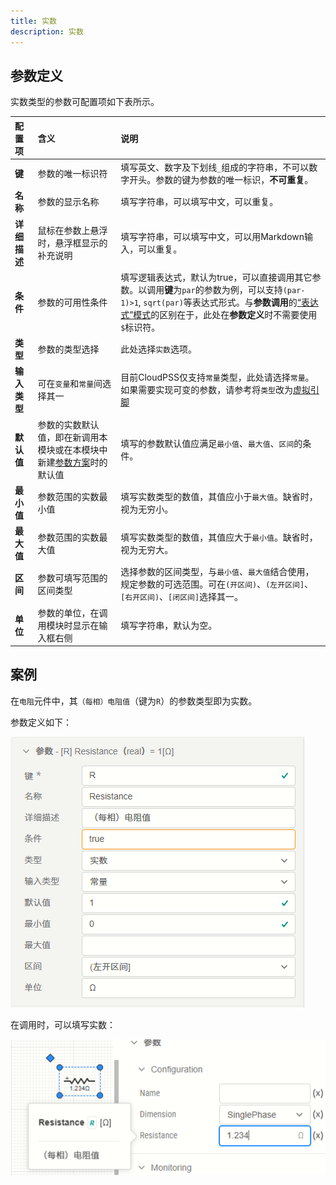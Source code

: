 ```yaml
---
title: 实数
description: 实数
---
```


## 参数定义

实数类型的参数可配置项如下表所示。

| 配置项 | 含义 | 说明 |
| :--- | :--- | :--- | 
| **键** | 参数的唯一标识符 | 填写英文、数字及下划线```_```组成的字符串，不可以数字开头。参数的键为参数的唯一标识，**不可重复**。 | 
| **名称** | 参数的显示名称 | 填写字符串，可以填写中文，可以重复。 | 
| **详细描述** | 鼠标在参数上悬浮时，悬浮框显示的补充说明 | 填写字符串，可以填写中文，可以用Markdown输入，可以重复。 |
| **条件** | 参数的可用性条件 | 填写逻辑表达式，默认为true，可以直接调用其它参数。以调用**键**为```par```的参数为例，可以支持``` (par-1)>1 ```, ```sqrt(par)```等表达式形式。与**参数调用**的[“表达式”模式](../../../10-params-variables-pins/index.md#表达式模式)的区别在于，此处在**参数定义**时不需要使用```$```标识符。 |
| **类型** | 参数的类型选择 | 此处选择```实数```选项。 |
| **输入类型** | 可在```变量```和```常量```间选择其一 | 目前CloudPSS仅支持```常量```类型，此处请选择```常量```。如果需要实现可变的参数，请参考将```类型```改为[虚拟引脚](../90-virtual-pin/index.md) |
| **默认值** | 参数的实数默认值，即在新调用本模块或在本模块中新建[参数方案](../../../30-param-config/index.md)时的默认值 | 填写的参数默认值应满足```最小值```、```最大值```、```区间```的条件。 |
| **最小值** | 参数范围的实数最小值 | 填写实数类型的数值，其值应小于```最大值```。缺省时，视为无穷小。 |
| **最大值** | 参数范围的实数最大值 | 填写实数类型的数值，其值应大于```最小值```。缺省时，视为无穷大。 |
| **区间** | 参数可填写范围的区间类型 | 选择参数的区间类型，与```最小值```、```最大值```结合使用，规定参数的可选范围。可在```(开区间)```、```(左开区间]```、```[右开区间)```、```[闭区间]```选择其一。 |
| **单位** | 参数的单位，在调用模块时显示在输入框右侧 | 填写字符串，默认为空。 |

## 案例

在```电阻```元件中，其```（每相）电阻值```（键为```R```）的参数类型即为实数。

参数定义如下：

![电阻值参数定义](image.png)

在调用时，可以填写实数：

![模块调用时的实数参数](image-1.png)




